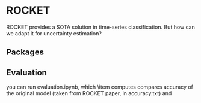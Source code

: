# ROCKET
ROCKET provides a SOTA solution in time-series classification. But how can we adapt it for uncertainty estimation? 

## Packages

## Evaluation
you can run evaluation.ipynb, which 
\item computes compares accuracy of the original model (taken from ROCKET paper, in accuracy.txt) and 

## 


